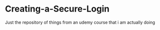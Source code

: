 # Creating-a-Secure-Login
Just the repository of things from an udemy course that i am actually doing
